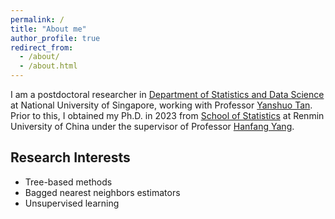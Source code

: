 ```yaml
---
permalink: /
title: "About me"
author_profile: true
redirect_from: 
  - /about/
  - /about.html
---
```


I am a postdoctoral researcher in [Department of Statistics and Data Science](https://www.stat.nus.edu.sg/) at National University of Singapore, working with Professor [Yanshuo Tan](https://sites.google.com/view/yanshuotan/home). Prior to this, I obtained my Ph.D. in 2023 from [School of Statistics]() at Renmin University of China under the supervisor of Professor [Hanfang Yang]().  

Research Interests
------
- Tree-based methods
- Bagged nearest neighbors estimators
- Unsupervised learning
